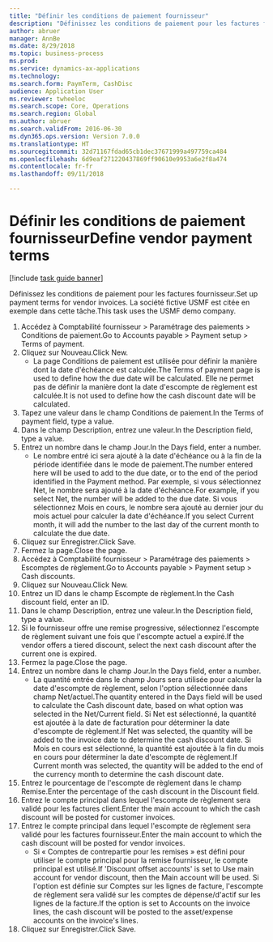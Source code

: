 ```yaml
--- 
title: "Définir les conditions de paiement fournisseur"
description: "Définissez les conditions de paiement pour les factures fournisseur."
author: abruer
manager: AnnBe
ms.date: 8/29/2018
ms.topic: business-process
ms.prod: 
ms.service: dynamics-ax-applications
ms.technology: 
ms.search.form: PaymTerm, CashDisc
audience: Application User
ms.reviewer: twheeloc
ms.search.scope: Core, Operations
ms.search.region: Global
ms.author: abruer
ms.search.validFrom: 2016-06-30
ms.dyn365.ops.version: Version 7.0.0
ms.translationtype: HT
ms.sourcegitcommit: 32d71167fdad65cb1dec37671999a497759ca484
ms.openlocfilehash: 6d9eaf271220437869ff90610e9953a6e2f8a474
ms.contentlocale: fr-fr
ms.lasthandoff: 09/11/2018

---
```

# <a name="define-vendor-payment-terms"></a><span data-ttu-id="c43bd-103">Définir les conditions de paiement fournisseur</span><span class="sxs-lookup"><span data-stu-id="c43bd-103">Define vendor payment terms</span></span>

[!include [task guide banner](../../includes/task-guide-banner.md)]

<span data-ttu-id="c43bd-104">Définissez les conditions de paiement pour les factures fournisseur.</span><span class="sxs-lookup"><span data-stu-id="c43bd-104">Set up payment terms for vendor invoices.</span></span> <span data-ttu-id="c43bd-105">La société fictive USMF est citée en exemple dans cette tâche.</span><span class="sxs-lookup"><span data-stu-id="c43bd-105">This task uses the USMF demo company.</span></span>

1. <span data-ttu-id="c43bd-106">Accédez à Comptabilité fournisseur > Paramétrage des paiements > Conditions de paiement.</span><span class="sxs-lookup"><span data-stu-id="c43bd-106">Go to Accounts payable > Payment setup > Terms of payment.</span></span>
2. <span data-ttu-id="c43bd-107">Cliquez sur Nouveau.</span><span class="sxs-lookup"><span data-stu-id="c43bd-107">Click New.</span></span>
    * <span data-ttu-id="c43bd-108">La page Conditions de paiement est utilisée pour définir la manière dont la date d'échéance est calculée.</span><span class="sxs-lookup"><span data-stu-id="c43bd-108">The Terms of payment page is used to define how the due date will be calculated.</span></span> <span data-ttu-id="c43bd-109">Elle ne permet pas de définir la manière dont la date d'escompte de règlement est calculée.</span><span class="sxs-lookup"><span data-stu-id="c43bd-109">It is not used to define how the cash discount date will be calculated.</span></span>  
3. <span data-ttu-id="c43bd-110">Tapez une valeur dans le champ Conditions de paiement.</span><span class="sxs-lookup"><span data-stu-id="c43bd-110">In the Terms of payment field, type a value.</span></span>
4. <span data-ttu-id="c43bd-111">Dans le champ Description, entrez une valeur.</span><span class="sxs-lookup"><span data-stu-id="c43bd-111">In the Description field, type a value.</span></span>
5. <span data-ttu-id="c43bd-112">Entrez un nombre dans le champ Jour.</span><span class="sxs-lookup"><span data-stu-id="c43bd-112">In the Days field, enter a number.</span></span>
    * <span data-ttu-id="c43bd-113">Le nombre entré ici sera ajouté à la date d'échéance ou à la fin de la période identifiée dans le mode de paiement.</span><span class="sxs-lookup"><span data-stu-id="c43bd-113">The number entered here will be used to add to the due date, or to the end of the period identified in the Payment method.</span></span> <span data-ttu-id="c43bd-114">Par exemple, si vous sélectionnez Net, le nombre sera ajouté à la date d'échéance.</span><span class="sxs-lookup"><span data-stu-id="c43bd-114">For example, if you select Net, the number will be added to the due date.</span></span> <span data-ttu-id="c43bd-115">Si vous sélectionnez Mois en cours, le nombre sera ajouté au dernier jour du mois actuel pour calculer la date d'échéance.</span><span class="sxs-lookup"><span data-stu-id="c43bd-115">If you select Current month, it will add the number to the last day of the current month to calculate the due date.</span></span>  
6. <span data-ttu-id="c43bd-116">Cliquez sur Enregistrer.</span><span class="sxs-lookup"><span data-stu-id="c43bd-116">Click Save.</span></span>
7. <span data-ttu-id="c43bd-117">Fermez la page.</span><span class="sxs-lookup"><span data-stu-id="c43bd-117">Close the page.</span></span>
8. <span data-ttu-id="c43bd-118">Accédez à Comptabilité fournisseur > Paramétrage des paiements > Escomptes de règlement.</span><span class="sxs-lookup"><span data-stu-id="c43bd-118">Go to Accounts payable > Payment setup > Cash discounts.</span></span>
9. <span data-ttu-id="c43bd-119">Cliquez sur Nouveau.</span><span class="sxs-lookup"><span data-stu-id="c43bd-119">Click New.</span></span>
10. <span data-ttu-id="c43bd-120">Entrez un ID dans le champ Escompte de règlement.</span><span class="sxs-lookup"><span data-stu-id="c43bd-120">In the Cash discount field, enter an ID.</span></span>
11. <span data-ttu-id="c43bd-121">Dans le champ Description, entrez une valeur.</span><span class="sxs-lookup"><span data-stu-id="c43bd-121">In the Description field, type a value.</span></span>
12. <span data-ttu-id="c43bd-122">Si le fournisseur offre une remise progressive, sélectionnez l'escompte de règlement suivant une fois que l'escompte actuel a expiré.</span><span class="sxs-lookup"><span data-stu-id="c43bd-122">If the vendor offers a tiered discount, select the next cash discount after the current one is expired.</span></span>
13. <span data-ttu-id="c43bd-123">Fermez la page.</span><span class="sxs-lookup"><span data-stu-id="c43bd-123">Close the page.</span></span>
14. <span data-ttu-id="c43bd-124">Entrez un nombre dans le champ Jour.</span><span class="sxs-lookup"><span data-stu-id="c43bd-124">In the Days field, enter a number.</span></span>
    * <span data-ttu-id="c43bd-125">La quantité entrée dans le champ Jours sera utilisée pour calculer la date d'escompte de règlement, selon l'option sélectionnée dans champ Net/actuel.</span><span class="sxs-lookup"><span data-stu-id="c43bd-125">The quantity entered in the Days field will be used to calculate the Cash discount date, based on what option was selected in the Net/Current field.</span></span> <span data-ttu-id="c43bd-126">Si Net est sélectionné, la quantité est ajoutée à la date de facturation pour déterminer la date d'escompte de règlement.</span><span class="sxs-lookup"><span data-stu-id="c43bd-126">If Net was selected, the quantity will be added to the invoice date to determine the cash discount date.</span></span> <span data-ttu-id="c43bd-127">Si Mois en cours est sélectionné, la quantité est ajoutée à la fin du mois en cours pour déterminer la date d'escompte de règlement.</span><span class="sxs-lookup"><span data-stu-id="c43bd-127">If Current month was selected, the quantity will be added to the end of the currency month to determine the cash discount date.</span></span>  
15. <span data-ttu-id="c43bd-128">Entrez le pourcentage de l'escompte de règlement dans le champ Remise.</span><span class="sxs-lookup"><span data-stu-id="c43bd-128">Enter the percentage of the cash discount in the Discount field.</span></span> 
16. <span data-ttu-id="c43bd-129">Entrez le compte principal dans lequel l'escompte de règlement sera validé pour les factures client.</span><span class="sxs-lookup"><span data-stu-id="c43bd-129">Enter the main account to which the cash discount will be posted for customer invoices.</span></span>
17. <span data-ttu-id="c43bd-130">Entrez le compte principal dans lequel l'escompte de règlement sera validé pour les factures fournisseur.</span><span class="sxs-lookup"><span data-stu-id="c43bd-130">Enter the main account to which the cash discount will be posted for vendor invoices.</span></span>
    * <span data-ttu-id="c43bd-131">Si « Comptes de contrepartie pour les remises » est défini pour utiliser le compte principal pour la remise fournisseur, le compte principal est utilisé.</span><span class="sxs-lookup"><span data-stu-id="c43bd-131">If 'Discount offset accounts' is set to Use main account for vendor discount, then the Main account will be used.</span></span>  <span data-ttu-id="c43bd-132">Si l'option est définie sur Comptes sur les lignes de facture, l'escompte de règlement sera validé sur les comptes de dépense/d'actif sur les lignes de la facture.</span><span class="sxs-lookup"><span data-stu-id="c43bd-132">If the option is set to Accounts on the invoice lines, the cash discount will be posted to the asset/expense accounts on the invoice's lines.</span></span>  
18. <span data-ttu-id="c43bd-133">Cliquez sur Enregistrer.</span><span class="sxs-lookup"><span data-stu-id="c43bd-133">Click Save.</span></span>


